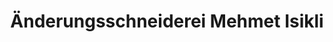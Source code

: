 ---
title: "Änderungsschneiderei Mehmet Isikli"
url: /bielefeld/aenderungsschneiderei-mehmet-isikli/
shop: Schneiderei
---